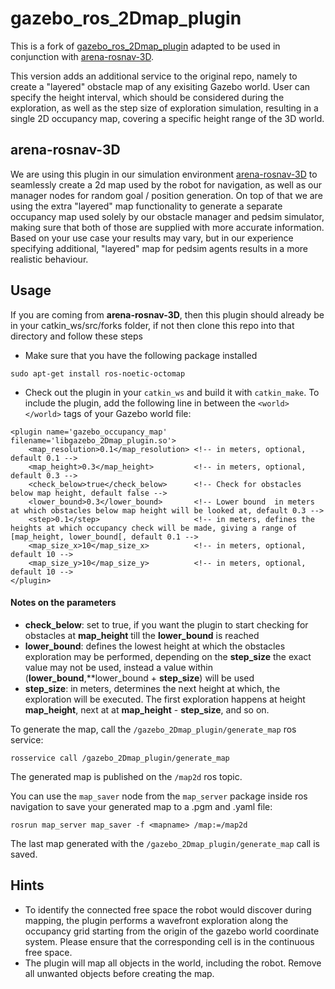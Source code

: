 # gazebo_ros_2Dmap_plugin
This is a fork of [gazebo_ros_2Dmap_plugin](marinaKollmitz/gazebo_ros_2Dmap_plugin) adapted to be used in conjunction with [arena-rosnav-3D](https://github.com/ignc-research/arena-rosnav-3D).

This version adds an additional service to the original repo, namely to create a "layered" obstacle map of any exisiting Gazebo world. User can specify the height interval, which should be considered during the exploration, as well as the step size of exploration simulation, resulting in a single 2D occupancy map, covering a specific height range of the 3D world. 

## arena-rosnav-3D
We are using this plugin in our simulation environment [arena-rosnav-3D](https://github.com/ignc-research/arena-rosnav-3D) to seamlessly create a 2d map used by the robot for navigation, as well as our manager nodes for random goal / position generation. On top of that we are using the extra "layered" map functionality to generate a separate occupancy map used solely by our obstacle manager and pedsim simulator, making sure that both of those are supplied with more accurate information. Based on your use case your results may vary, but in our experience specifying additional, "layered" map for pedsim agents results in a more realistic behaviour.

## Usage 
If you are coming from **arena-rosnav-3D**, then this plugin should already be in your catkin_ws/src/forks folder, if not then clone this repo into that directory and follow these steps

- Make sure that you have the following package installed
```
sudo apt-get install ros-noetic-octomap
```

- Check out the plugin in your `catkin_ws` and build it with `catkin_make`.
To include the plugin, add the following line in between the `<world> </world>` tags of your Gazebo world file:

```
<plugin name='gazebo_occupancy_map' filename='libgazebo_2Dmap_plugin.so'>
    <map_resolution>0.1</map_resolution> <!-- in meters, optional, default 0.1 -->
    <map_height>0.3</map_height>         <!-- in meters, optional, default 0.3 -->
    <check_below>true</check_below>      <!-- Check for obstacles below map height, default false -->
    <lower_bound>0.3</lower_bound>       <!-- Lower bound  in meters at which obstacles below map height will be looked at, default 0.3 -->
    <step>0.1</step>                     <!-- in meters, defines the heights at which occupancy check will be made, giving a range of [map_height, lower_bound[, default 0.1 -->
    <map_size_x>10</map_size_x>          <!-- in meters, optional, default 10 -->
    <map_size_y>10</map_size_y>          <!-- in meters, optional, default 10 -->
</plugin>
```
#### Notes on the parameters
- **check_below**: set to true, if you want the plugin to start checking for obstacles at **map_height** till the **lower_bound** is reached
- **lower_bound**: defines the lowest height at which the obstacles exploration may be performed, depending on the **step_size** the exact value may not be used, instead a value within (**lower_bound**,**lower_bound + **step_size**) will be used
- **step_size**: in meters, determines the next height at which, the exploration will be executed. The first exploration happens at height **map_height**, next at at **map_height** - **step_size**, and so on.


To generate the map, call the `/gazebo_2Dmap_plugin/generate_map` ros service:

```
rosservice call /gazebo_2Dmap_plugin/generate_map
```

The generated map is published on the `/map2d` ros topic. 

You can use the `map_saver` node from the `map_server` package inside ros navigation to save your generated map to a .pgm and .yaml file:

```
rosrun map_server map_saver -f <mapname> /map:=/map2d
```
The last map generated with the ```/gazebo_2Dmap_plugin/generate_map``` call is saved.

## Hints

* To identify the connected free space the robot would discover during mapping, the plugin performs a wavefront exploration along the occupancy grid starting from the origin of the gazebo world coordinate system. Please ensure that the corresponding cell is in the continuous free space. 
* The plugin will map all objects in the world, including the robot. Remove all unwanted  objects before creating the map. 
